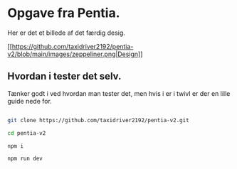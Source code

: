 
# Opgave fra Pentia.

Her er det et billede af det færdig desig.

[[https://github.com/taxidriver2192/pentia-v2/blob/main/images/zeppeliner.png|Design]]

## Hvordan i tester det selv.

Tænker godt i ved hvordan man tester det, men hvis i er i twivl er der en lille guide nede for.

```bash

git clone https://github.com/taxidriver2192/pentia-v2.git

cd pentia-v2

npm i

npm run dev

```

